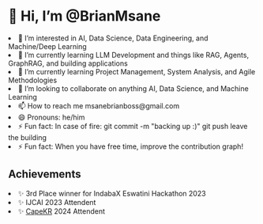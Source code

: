 <h1> 👋 Hi, I’m @BrianMsane </h1>

<li> 👀 I’m interested in AI, Data Science, Data Engineering, and Machine/Deep Learning
<li> 🌱 I’m currently learning LLM Development and things like RAG, Agents, GraphRAG, and building applications
<li> 🌱 I’m currently learning Project Management, System Analysis, and Agile Methodologies
<li> 💞️ I’m looking to collaborate on anything AI, Data Science, and Machine Learning
<li> 📫 How to reach me msanebrianboss@gmail.com
<li> 😄 Pronouns: he/him
<li> ⚡ Fun fact: In case of fire: git commit -m "backing up :)" git push leave the building
<li> ⚡ Fun fact: When you have free time, improve the contribution graph!
  
<h2>Achievements</h2>
<li> ✨ 3rd Place winner for IndabaX Eswatini Hackathon 2023
<li> ✨ IJCAI 2023 Attendent
<li> ✨ <a href=''>CapeKR</a> 2024 Attendent
<!---
BrianMsane/BrianMsane is a ✨ special ✨ repository because its `README.md` (this file) appears on your GitHub profile.
You can click the Preview link to take a look at your changes.
--->
